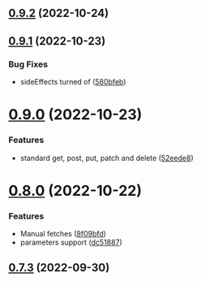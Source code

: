 ## [0.9.2](https://github.com/mgibas/vue-router-fetch/compare/v0.9.1...v0.9.2) (2022-10-24)



## [0.9.1](https://github.com/mgibas/vue-router-fetch/compare/v0.9.0...v0.9.1) (2022-10-23)


### Bug Fixes

* sideEffects turned of ([580bfeb](https://github.com/mgibas/vue-router-fetch/commit/580bfeb6ced9de340afe1de6fda29240ecb6f1ba))



# [0.9.0](https://github.com/mgibas/vue-router-fetch/compare/v0.8.0...v0.9.0) (2022-10-23)


### Features

* standard get, post, put, patch and delete ([52eede8](https://github.com/mgibas/vue-router-fetch/commit/52eede89623ca37d84ce7792a784b23f2962b106))



# [0.8.0](https://github.com/mgibas/vue-router-fetch/compare/v0.7.3...v0.8.0) (2022-10-22)


### Features

* Manual fetches ([8f09bfd](https://github.com/mgibas/vue-router-fetch/commit/8f09bfd3a2f41ae7601ed5cac8821f0f2182cb9d))
* parameters support ([dc51887](https://github.com/mgibas/vue-router-fetch/commit/dc518874107f64a16892f2ef33ce7b679231f6e3))



## [0.7.3](https://github.com/mgibas/vue-router-fetch/compare/v0.7.2...v0.7.3) (2022-09-30)



